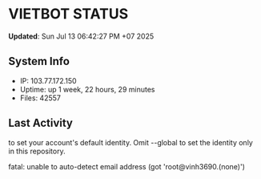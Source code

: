 # VIETBOT STATUS
**Updated**: Sun Jul 13 06:42:27 PM +07 2025

## System Info
- IP: 103.77.172.150
- Uptime: up 1 week, 22 hours, 29 minutes
- Files: 42557

## Last Activity

to set your account's default identity.
Omit --global to set the identity only in this repository.

fatal: unable to auto-detect email address (got 'root@vinh3690.(none)')
